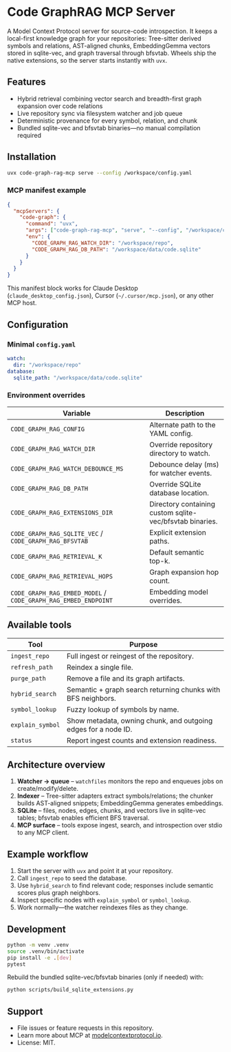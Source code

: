 # Code GraphRAG MCP Server

A Model Context Protocol server for source-code introspection. It keeps a local-first knowledge graph for your repositories: Tree-sitter derived symbols and relations, AST-aligned chunks, EmbeddingGemma vectors stored in sqlite-vec, and graph traversal through bfsvtab. Wheels ship the native extensions, so the server starts instantly with `uvx`.

## Features

- Hybrid retrieval combining vector search and breadth-first graph expansion over code relations
- Live repository sync via filesystem watcher and job queue
- Deterministic provenance for every symbol, relation, and chunk
- Bundled sqlite-vec and bfsvtab binaries—no manual compilation required

## Installation

```bash
uvx code-graph-rag-mcp serve --config /workspace/config.yaml
```

### MCP manifest example

```json
{
  "mcpServers": {
    "code-graph": {
      "command": "uvx",
      "args": ["code-graph-rag-mcp", "serve", "--config", "/workspace/config.yaml"],
      "env": {
        "CODE_GRAPH_RAG_WATCH_DIR": "/workspace/repo",
        "CODE_GRAPH_RAG_DB_PATH": "/workspace/data/code.sqlite"
      }
    }
  }
}
```

This manifest block works for Claude Desktop (`claude_desktop_config.json`), Cursor (`~/.cursor/mcp.json`), or any other MCP host.

## Configuration

### Minimal `config.yaml`

```yaml
watch:
  dir: "/workspace/repo"
database:
  sqlite_path: "/workspace/data/code.sqlite"
```

### Environment overrides

| Variable | Description |
| --- | --- |
| `CODE_GRAPH_RAG_CONFIG` | Alternate path to the YAML config. |
| `CODE_GRAPH_RAG_WATCH_DIR` | Override repository directory to watch. |
| `CODE_GRAPH_RAG_WATCH_DEBOUNCE_MS` | Debounce delay (ms) for watcher events. |
| `CODE_GRAPH_RAG_DB_PATH` | Override SQLite database location. |
| `CODE_GRAPH_RAG_EXTENSIONS_DIR` | Directory containing custom sqlite-vec/bfsvtab binaries. |
| `CODE_GRAPH_RAG_SQLITE_VEC` / `CODE_GRAPH_RAG_BFSVTAB` | Explicit extension paths. |
| `CODE_GRAPH_RAG_RETRIEVAL_K` | Default semantic top-k. |
| `CODE_GRAPH_RAG_RETRIEVAL_HOPS` | Graph expansion hop count. |
| `CODE_GRAPH_RAG_EMBED_MODEL` / `CODE_GRAPH_RAG_EMBED_ENDPOINT` | Embedding model overrides. |

## Available tools

| Tool | Purpose |
| --- | --- |
| `ingest_repo` | Full ingest or reingest of the repository. |
| `refresh_path` | Reindex a single file. |
| `purge_path` | Remove a file and its graph artifacts. |
| `hybrid_search` | Semantic + graph search returning chunks with BFS neighbors. |
| `symbol_lookup` | Fuzzy lookup of symbols by name. |
| `explain_symbol` | Show metadata, owning chunk, and outgoing edges for a node ID. |
| `status` | Report ingest counts and extension readiness. |

## Architecture overview

1. **Watcher → queue** – `watchfiles` monitors the repo and enqueues jobs on create/modify/delete.
2. **Indexer** – Tree-sitter adapters extract symbols/relations; the chunker builds AST-aligned snippets; EmbeddingGemma generates embeddings.
3. **SQLite** – files, nodes, edges, chunks, and vectors live in sqlite-vec tables; bfsvtab enables efficient BFS traversal.
4. **MCP surface** – tools expose ingest, search, and introspection over stdio to any MCP client.

## Example workflow

1. Start the server with `uvx` and point it at your repository.
2. Call `ingest_repo` to seed the database.
3. Use `hybrid_search` to find relevant code; responses include semantic scores plus graph neighbors.
4. Inspect specific nodes with `explain_symbol` or `symbol_lookup`.
5. Work normally—the watcher reindexes files as they change.

## Development

```bash
python -m venv .venv
source .venv/bin/activate
pip install -e .[dev]
pytest
```

Rebuild the bundled sqlite-vec/bfsvtab binaries (only if needed) with:

```bash
python scripts/build_sqlite_extensions.py
```

## Support

- File issues or feature requests in this repository.
- Learn more about MCP at [modelcontextprotocol.io](https://modelcontextprotocol.io).
- License: MIT.
